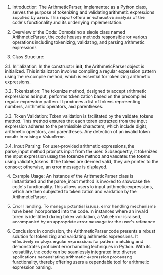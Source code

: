 1. Introduction:
The ArithmeticParser, implemented as a Python class, serves the purpose of tokenizing and validating arithmetic expressions supplied by users. This report offers an exhaustive analysis of the code's functionality and its underlying implementation.

2. Overview of the Code:
Comprising a single class named ArithmeticParser, the code houses methods responsible for various operations including tokenizing, validating, and parsing arithmetic expressions.

3. Class Structure:

3.1. Initialization:
In the constructor __init__, the ArithmeticParser object is initialized. This initialization involves compiling a regular expression pattern using the re.compile method, which is essential for tokenizing arithmetic expressions.

3.2. Tokenization:
The tokenize method, designed to accept arithmetic expressions as input, performs tokenization based on the precompiled regular expression pattern. It produces a list of tokens representing numbers, arithmetic operators, and parentheses.

3.3. Token Validation:
Token validation is facilitated by the validate_tokens method. This method ensures that each token extracted from the input expression adheres to the permissible characters, which include digits, arithmetic operators, and parentheses. Any detection of an invalid token results in raising a ValueError.

3.4. Input Parsing:
For user-provided arithmetic expressions, the parse_input method prompts input from the user. Subsequently, it tokenizes the input expression using the tokenize method and validates the tokens using validate_tokens. If the tokens are deemed valid, they are printed to the console; otherwise, an error message is displayed.

4. Example Usage:
An instance of the ArithmeticParser class is instantiated, and the parse_input method is invoked to showcase the code's functionality. This allows users to input arithmetic expressions, which are then subjected to tokenization and validation by the ArithmeticParser.

5. Error Handling:
To manage potential issues, error handling mechanisms have been incorporated into the code. In instances where an invalid token is identified during token validation, a ValueError is raised, accompanied by an appropriate error message for the user's reference.


6. Conclusion:
In conclusion, the ArithmeticParser code presents a robust solution for tokenizing and validating arithmetic expressions. It effectively employs regular expressions for pattern matching and demonstrates proficient error handling techniques in Python. With its versatility, the code can be seamlessly integrated into diverse applications necessitating arithmetic expression processing functionality, thereby offering users a dependable tool for arithmetic expression parsing.
